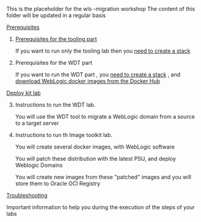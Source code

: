 This is the placeholder for the wls -migration workshop
The content of this folder will be updated in a regular basis



[Prerequisites](test_wls_docker_image-stack/Readme.md)

1. [Prerequisites for the tooling part](test_wls_docker_image-stack/Readme.md) 

   If you want to run only the tooling lab then you [need to create a stack]() 

2. Prerequisites for the WDT part

   If you want to run the WDT part , you [need to create a stack]() , and [download WebLogic docker images from the Docker Hub]()

[Deploy kit lab](WLS_deploy_scripts/README.md)

3. Instructions to run the WDT lab.

   You will use the WDT tool to migrate a WebLogic domain from a source to a target server

4. Instructions to run th Image toolkit lab.

   You will create several docker images, with WebLogic software

   You will patch these distribution with the latest PSU, and deploy Weblogic Domains

   You will create new images from these "patched" images and you will store them to Oracle OCI Registry

[Troubleshooting](troublshooting.md)

   Important information to help you during the execution of the steps of your labs